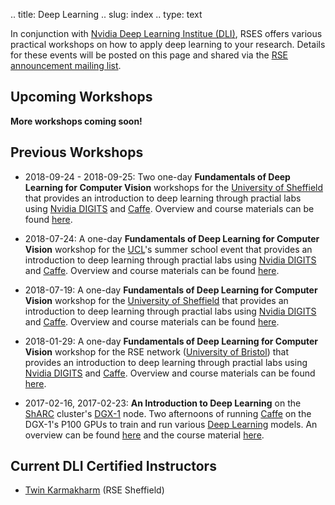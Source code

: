 .. title: Deep Learning
.. slug: index
.. type: text

In conjunction with [Nvidia Deep Learning Institue (DLI)](https://www.nvidia.com/dli), RSES offers various practical workshops on how to apply deep learning to your research. Details for these events will be posted on this page and shared via the [RSE announcement mailing list](/community/).

## Upcoming Workshops

**More workshops coming soon!**


## Previous Workshops

* 2018-09-24 - 2018-09-25: Two one-day **Fundamentals of Deep Learning for Computer Vision** workshops for the [University of Sheffield](https://sheffield.ac.uk) that provides an introduction to deep learning through practial labs using [Nvidia DIGITS](https://developer.nvidia.com/digits) and [Caffe](http://caffe.berkeleyvision.org/). Overview and course materials can be found [here](/training/deeplearning/2018-09-24-25-dli-sheffield).

* 2018-07-24: A one-day **Fundamentals of Deep Learning for Computer Vision** workshop for the [UCL](https://ucl.ac.uk)'s summer school event that provides an introduction to deep learning through practial labs using [Nvidia DIGITS](https://developer.nvidia.com/digits) and [Caffe](http://caffe.berkeleyvision.org/). Overview and course materials can be found [here](/training/deeplearning/2018-07-24-dli-ucl).

* 2018-07-19: A one-day **Fundamentals of Deep Learning for Computer Vision** workshop for the [University of Sheffield](https://sheffield.ac.uk) that provides an introduction to deep learning through practial labs using [Nvidia DIGITS](https://developer.nvidia.com/digits) and [Caffe](http://caffe.berkeleyvision.org/). Overview and course materials can be found [here](/training/deeplearning/2018-07-19-dli-sheffield).

* 2018-01-29: A one-day **Fundamentals of Deep Learning for Computer Vision** workshop for the RSE network ([University of Bristol](https://bristol.ac.uk)) that provides an introduction to deep learning through practial labs using [Nvidia DIGITS](https://developer.nvidia.com/digits) and [Caffe](http://caffe.berkeleyvision.org/). Overview and course materials can be found [here](/training/deeplearning/2018-01-29-dli-bristol).


* 2017-02-16, 2017-02-23: **An Introduction to Deep Learning** on the [ShARC](https://www.sheffield.ac.uk/cics/research/hpc/sharc) cluster's [DGX-1](http://www.nvidia.com/object/deep-learning-system.html) node.  Two afternoons of running [Caffe](http://caffe.berkeleyvision.org/) on the DGX-1's P100 GPUs to train and run various [Deep Learning](https://en.wikipedia.org/wiki/Deep_learning) models.  An overview can be found [here](https://www.eventbrite.co.uk/e/introduction-to-deep-learning-on-sharcs-dgx-1-tickets-31359086873) and the course material [here](http://gpucomputing.shef.ac.uk/education/intro_dl_sharc_dgx1/).

## Current DLI Certified Instructors

* [Twin Karmakharm](/contact/team#twin) (RSE Sheffield)
